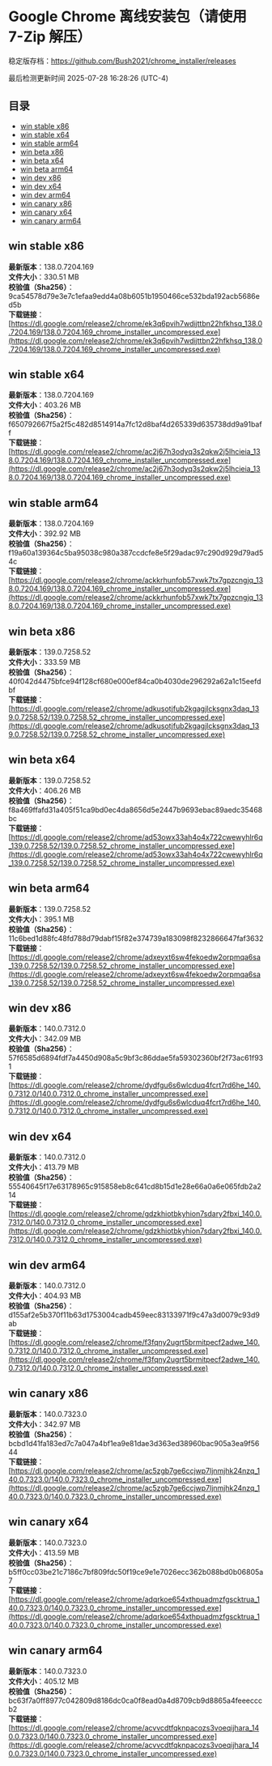 # Google Chrome 离线安装包（请使用 7-Zip 解压）
稳定版存档：<https://github.com/Bush2021/chrome_installer/releases>

最后检测更新时间
2025-07-28 16:28:26 (UTC-4)

## 目录
* [win stable x86](https://github.com/Bush2021/chrome_installer?tab=readme-ov-file#win-stable-x86)
* [win stable x64](https://github.com/Bush2021/chrome_installer?tab=readme-ov-file#win-stable-x64)
* [win stable arm64](https://github.com/Bush2021/chrome_installer?tab=readme-ov-file#win-stable-arm64)
* [win beta x86](https://github.com/Bush2021/chrome_installer?tab=readme-ov-file#win-beta-x86)
* [win beta x64](https://github.com/Bush2021/chrome_installer?tab=readme-ov-file#win-beta-x64)
* [win beta arm64](https://github.com/Bush2021/chrome_installer?tab=readme-ov-file#win-beta-arm64)
* [win dev x86](https://github.com/Bush2021/chrome_installer?tab=readme-ov-file#win-dev-x86)
* [win dev x64](https://github.com/Bush2021/chrome_installer?tab=readme-ov-file#win-dev-x64)
* [win dev arm64](https://github.com/Bush2021/chrome_installer?tab=readme-ov-file#win-dev-arm64)
* [win canary x86](https://github.com/Bush2021/chrome_installer?tab=readme-ov-file#win-canary-x86)
* [win canary x64](https://github.com/Bush2021/chrome_installer?tab=readme-ov-file#win-canary-x64)
* [win canary arm64](https://github.com/Bush2021/chrome_installer?tab=readme-ov-file#win-canary-arm64)

## win stable x86
**最新版本**：138.0.7204.169  
**文件大小**：330.51 MB  
**校验值（Sha256）**：9ca54578d79e3e7c1efaa9edd4a08b6051b1950466ce532bda192acb5686ed5b  
**下载链接**：[https://dl.google.com/release2/chrome/ek3q6pvih7wdijttbn22hfkhsq_138.0.7204.169/138.0.7204.169_chrome_installer_uncompressed.exe](https://dl.google.com/release2/chrome/ek3q6pvih7wdijttbn22hfkhsq_138.0.7204.169/138.0.7204.169_chrome_installer_uncompressed.exe)  

## win stable x64
**最新版本**：138.0.7204.169  
**文件大小**：403.26 MB  
**校验值（Sha256）**：f650792667f5a2f5c482d8514914a7fc12d8baf4d265339d635738dd9a91baff  
**下载链接**：[https://dl.google.com/release2/chrome/ac2j67h3odyq3s2qkw2j5lhcieia_138.0.7204.169/138.0.7204.169_chrome_installer_uncompressed.exe](https://dl.google.com/release2/chrome/ac2j67h3odyq3s2qkw2j5lhcieia_138.0.7204.169/138.0.7204.169_chrome_installer_uncompressed.exe)  

## win stable arm64
**最新版本**：138.0.7204.169  
**文件大小**：392.92 MB  
**校验值（Sha256）**：f19a60a139364c5ba95038c980a387ccdcfe8e5f29adac97c290d929d79ad54c  
**下载链接**：[https://dl.google.com/release2/chrome/ackkrhunfob57xwk7tx7gpzcngjq_138.0.7204.169/138.0.7204.169_chrome_installer_uncompressed.exe](https://dl.google.com/release2/chrome/ackkrhunfob57xwk7tx7gpzcngjq_138.0.7204.169/138.0.7204.169_chrome_installer_uncompressed.exe)  

## win beta x86
**最新版本**：139.0.7258.52  
**文件大小**：333.59 MB  
**校验值（Sha256）**：40f042d4475bfce94f128cf680e000ef84ca0b4030de296292a62a1c15eefdbf  
**下载链接**：[https://dl.google.com/release2/chrome/adkusotjfub2kgagjlcksgnx3daq_139.0.7258.52/139.0.7258.52_chrome_installer_uncompressed.exe](https://dl.google.com/release2/chrome/adkusotjfub2kgagjlcksgnx3daq_139.0.7258.52/139.0.7258.52_chrome_installer_uncompressed.exe)  

## win beta x64
**最新版本**：139.0.7258.52  
**文件大小**：406.26 MB  
**校验值（Sha256）**：f8a469ffafd31a405f51ca9bd0ec4da8656d5e2447b9693ebac89aedc35468bc  
**下载链接**：[https://dl.google.com/release2/chrome/ad53owx33ah4o4x722cwewyhlr6q_139.0.7258.52/139.0.7258.52_chrome_installer_uncompressed.exe](https://dl.google.com/release2/chrome/ad53owx33ah4o4x722cwewyhlr6q_139.0.7258.52/139.0.7258.52_chrome_installer_uncompressed.exe)  

## win beta arm64
**最新版本**：139.0.7258.52  
**文件大小**：395.1 MB  
**校验值（Sha256）**：11c6bed1d88fc48fd788d79dabf15f82e374739a183098f8232866647faf3632  
**下载链接**：[https://dl.google.com/release2/chrome/adxeyxt6sw4fekoedw2orpmqa6sa_139.0.7258.52/139.0.7258.52_chrome_installer_uncompressed.exe](https://dl.google.com/release2/chrome/adxeyxt6sw4fekoedw2orpmqa6sa_139.0.7258.52/139.0.7258.52_chrome_installer_uncompressed.exe)  

## win dev x86
**最新版本**：140.0.7312.0  
**文件大小**：342.09 MB  
**校验值（Sha256）**：57f6585d6894fdf7a4450d908a5c9bf3c86ddae5fa59302360bf2f73ac61f931  
**下载链接**：[https://dl.google.com/release2/chrome/dydfgu6s6wlcduq4fcrt7rd6he_140.0.7312.0/140.0.7312.0_chrome_installer_uncompressed.exe](https://dl.google.com/release2/chrome/dydfgu6s6wlcduq4fcrt7rd6he_140.0.7312.0/140.0.7312.0_chrome_installer_uncompressed.exe)  

## win dev x64
**最新版本**：140.0.7312.0  
**文件大小**：413.79 MB  
**校验值（Sha256）**：55540645f17e63178965c915858eb8c641cd8b15d1e28e66a0a6e065fdb2a214  
**下载链接**：[https://dl.google.com/release2/chrome/gdzkhiotbkyhion7sdary2fbxi_140.0.7312.0/140.0.7312.0_chrome_installer_uncompressed.exe](https://dl.google.com/release2/chrome/gdzkhiotbkyhion7sdary2fbxi_140.0.7312.0/140.0.7312.0_chrome_installer_uncompressed.exe)  

## win dev arm64
**最新版本**：140.0.7312.0  
**文件大小**：404.93 MB  
**校验值（Sha256）**：d155af2e5b370f11b63d1753004cadb459eec83133971f9c47a3d0079c93d9ab  
**下载链接**：[https://dl.google.com/release2/chrome/f3fqny2ugrt5brmitpecf2adwe_140.0.7312.0/140.0.7312.0_chrome_installer_uncompressed.exe](https://dl.google.com/release2/chrome/f3fqny2ugrt5brmitpecf2adwe_140.0.7312.0/140.0.7312.0_chrome_installer_uncompressed.exe)  

## win canary x86
**最新版本**：140.0.7323.0  
**文件大小**：342.97 MB  
**校验值（Sha256）**：bcbd1d41fa183ed7c7a047a4bf1ea9e81dae3d363ed38960bac905a3ea9f5644  
**下载链接**：[https://dl.google.com/release2/chrome/ac5zgb7ge6ccjwp7ljnmjhk24nzq_140.0.7323.0/140.0.7323.0_chrome_installer_uncompressed.exe](https://dl.google.com/release2/chrome/ac5zgb7ge6ccjwp7ljnmjhk24nzq_140.0.7323.0/140.0.7323.0_chrome_installer_uncompressed.exe)  

## win canary x64
**最新版本**：140.0.7323.0  
**文件大小**：413.59 MB  
**校验值（Sha256）**：b5ff0cc03be21c7186c7bf809fdc50f19ce9e1e7026ecc362b088bd0b06805a7  
**下载链接**：[https://dl.google.com/release2/chrome/adqrkoe654xthpuadmzfgscktrua_140.0.7323.0/140.0.7323.0_chrome_installer_uncompressed.exe](https://dl.google.com/release2/chrome/adqrkoe654xthpuadmzfgscktrua_140.0.7323.0/140.0.7323.0_chrome_installer_uncompressed.exe)  

## win canary arm64
**最新版本**：140.0.7323.0  
**文件大小**：405.12 MB  
**校验值（Sha256）**：bc63f7a0ff8977c042809d8186dc0ca0f8ead0a4d8709cb9d8865a4feeecccb2  
**下载链接**：[https://dl.google.com/release2/chrome/acvvcdtfqknpacozs3voeqijhara_140.0.7323.0/140.0.7323.0_chrome_installer_uncompressed.exe](https://dl.google.com/release2/chrome/acvvcdtfqknpacozs3voeqijhara_140.0.7323.0/140.0.7323.0_chrome_installer_uncompressed.exe)  


